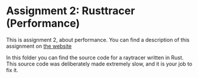 # Assignment 2: Rusttracer (Performance)

This is assignment 2, about performance. You can find a description of this assignment
on [the website](https://software-fundamentals.pages.ewi.tudelft.nl/software-systems/website/part-1/assignments/performance.html)

In this folder you can find the source code for a raytracer written in Rust. This source code
was deliberately made extremely slow, and it is your job to fix it.
